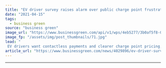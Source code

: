 ```yaml
---
title: "EV driver survey raises alarm over public charge point frustrations, as industry warns of smart charging barriers"
date: "2021-04-15"
tags: 
  - business green
source: "business green"
image_url: "https://www.businessgreen.com/api/v1/wps/4eb5277/3b0af5f8-0573-44ee-9b99-a232f1ac8091/3/iStock-1210142573-185x114.jpg"
image_fp: "/assets/img/post_thumbnails/71.jpg"
lead: "
 EV drivers want contactless payments and clearer charge point pricing, Electric Vehicle Association poll suggests ..."
article_url: "https://www.businessgreen.com/news/4029896/ev-driver-survey-raises-alarm-public-charge-point-frustrations-industry-warns-smart-charging-barriers"
---
```


---
